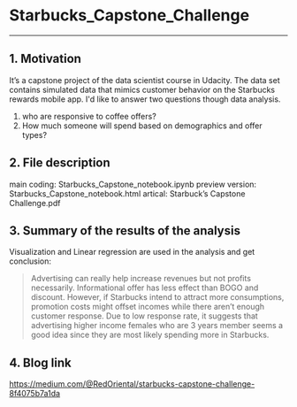 # Starbucks_Capstone_Challenge
----
## 1. Motivation
It’s a capstone project of the data scientist course in Udacity. The data set contains simulated data that mimics customer behavior on the Starbucks rewards mobile app. I'd like to answer two questions though data analysis.
1. who are responsive to coffee offers?
2. How much someone will spend based on demographics and offer types?

## 2. File description
main coding: Starbucks_Capstone_notebook.ipynb
preview version: Starbucks_Capstone_notebook.html
artical: Starbuck’s Capstone Challenge.pdf

## 3. Summary of the results of the analysis
Visualization and Linear regression are used in the analysis and get conclusion:
> Advertising can really help increase revenues but not profits necessarily. Informational offer has less effect than BOGO and discount. However, if Starbucks intend to attract more consumptions, promotion costs might offset incomes while there aren’t enough customer response.
> Due to low response rate, it suggests that advertising higher income females who are 3 years member seems a good idea since they are most likely spending more in Starbucks.

## 4. Blog link
https://medium.com/@RedOriental/starbucks-capstone-challenge-8f4075b7a1da
